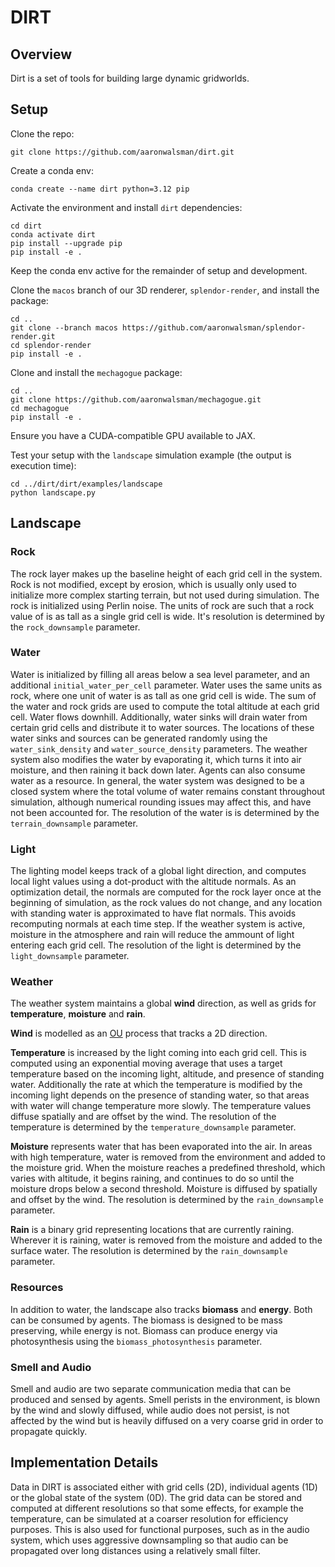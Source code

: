 # DIRT

## Overview
Dirt is a set of tools for building large dynamic gridworlds.

## Setup

Clone the repo:
```
git clone https://github.com/aaronwalsman/dirt.git
```

Create a conda env:
```
conda create --name dirt python=3.12 pip
```

Activate the environment and install `dirt` dependencies:
```
cd dirt
conda activate dirt
pip install --upgrade pip
pip install -e .
```

Keep the conda env active for the remainder of setup and development.

Clone the `macos` branch of our 3D renderer, `splendor-render`, and install the package:
```
cd ..
git clone --branch macos https://github.com/aaronwalsman/splendor-render.git
cd splendor-render
pip install -e .
```

Clone and install the `mechagogue` package:
```
cd ..
git clone https://github.com/aaronwalsman/mechagogue.git
cd mechagogue
pip install -e .
```

Ensure you have a CUDA-compatible GPU available to JAX.

Test your setup with the `landscape` simulation example (the output is execution time):
```
cd ../dirt/dirt/examples/landscape
python landscape.py
```


## Landscape
### Rock
The rock layer makes up the baseline height of each grid cell in the system.  Rock is not modified, except by erosion, which is usually only used to initialize more complex starting terrain, but not used during simulation.  The rock is initialized using Perlin noise.  The units of rock are such that a rock value of is as tall as a single grid cell is wide.  It's resolution is determined by the `rock_downsample` parameter.

### Water
Water is initialized by filling all areas below a sea level parameter, and an additional `initial_water_per_cell` parameter.  Water uses the same units as rock, where one unit of water is as tall as one grid cell is wide.  The sum of the water and rock grids are used to compute the total altitude at each grid cell.  Water flows downhill.  Additionally, water sinks will drain water from certain grid cells and distribute it to water sources.  The locations of these water sinks and sources can be generated randomly using the `water_sink_density` and `water_source_density` parameters.  The weather system also modifies the water by evaporating it, which turns it into air moisture, and then raining it back down later.  Agents can also consume water as a resource.  In general, the water system was designed to be a closed system where the total volume of water remains constant throughout simulation, although numerical rounding issues may affect this, and have not been accounted for.  The resolution of the water is is determined by the `terrain_downsample` parameter.

### Light
The lighting model keeps track of a global light direction, and computes local light values using a dot-product with the altitude normals.  As an optimization detail, the normals are computed for the rock layer once at the beginning of simulation, as the rock values do not change, and any location with standing water is approximated to have flat normals.  This avoids recomputing normals at each time step.  If the weather system is active, moisture in the atmosphere and rain will reduce the ammount of light entering each grid cell.  The resolution of the light is determined by the `light_downsample` parameter.

### Weather
The weather system maintains a global __wind__ direction, as well as grids for __temperature__, __moisture__ and __rain__.

__Wind__ is modelled as an [OU](https://en.wikipedia.org/wiki/Ornstein%E2%80%93Uhlenbeck_process) process that tracks a 2D direction.

__Temperature__ is increased by the light coming into each grid cell.  This is computed using an exponential moving average that uses a target temperature based on the incoming light, altitude, and presence of standing water.  Additionally the rate at which the temperature is modified by the incoming light depends on the presence of standing water, so that areas with water will change temperature more slowly.  The temperature values diffuse spatially and are offset by the wind.  The resolution of the temperature is determined by the `temperature_downsample` parameter.

__Moisture__ represents water that has been evaporated into the air.  In areas with high temperature, water is removed from the environment and added to the moisture grid.  When the moisture reaches a predefined threshold, which varies with altitude, it begins raining, and continues to do so until the moisture drops below a second threshold.  Moisture is diffused by spatially and offset by the wind.  The resolution is determined by the `rain_downsample` parameter.

__Rain__ is a binary grid representing locations that are currently raining.  Wherever it is raining, water is removed from the moisture and added to the surface water.  The resolution is determined by the `rain_downsample` parameter.

### Resources
In addition to water, the landscape also tracks __biomass__ and __energy__.  Both can be consumed by agents.  The biomass is designed to be mass preserving, while energy is not.  Biomass can produce energy via photosynthesis using the `biomass_photosynthesis` parameter.

### Smell and Audio
Smell and audio are two separate communication media that can be produced and sensed by agents.  Smell perists in the environment, is blown by the wind and slowly diffused, while audio does not persist, is not affected by the wind but is heavily diffused on a very coarse grid in order to propagate quickly.

## Implementation Details
Data in DIRT is associated either with grid cells (2D), individual agents (1D) or the global state of the system (0D).  The grid data can be stored and computed at different resolutions so that some effects, for example the temperature, can be simulated at a coarser resolution for efficiency purposes.  This is also used for functional purposes, such as in the audio system, which uses aggressive downsampling so that audio can be propagated over long distances using a relatively small filter.
